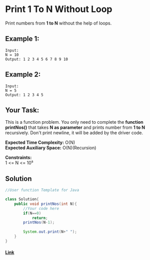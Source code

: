 
# Print 1 To N Without Loop 
Print numbers from **1 to N** without the help of loops.

## Example 1:

```
Input:
N = 10
Output: 1 2 3 4 5 6 7 8 9 10
```

## Example 2:

```
Input:
N = 5
Output: 1 2 3 4 5
```

## Your Task:
This is a function problem. You only need to complete the **function printNos()** that takes **N as parameter** and prints number from **1 to N** recursively. Don't print newline, it will be added by the driver code.


**Expected Time Complexity:** O(N)  
**Expected Auxiliary Space:** O(N)(Recursion)

**Constraints:**  
1 <= N <= 10⁵

## Solution


```java
//User function Template for Java

class Solution{
    public void printNos(int N){
        //Your code here
        if(N==0)
            return;
        printNos(N-1);
            
        System.out.print(N+" ");
    }
}
```

#### [Link](https://practice.geeksforgeeks.org/problems/print-1-to-n-without-using-loops-1587115620/1/?track=DSASP-Recursion&batchId=154)